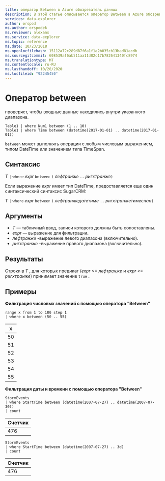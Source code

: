 ```yaml
---
title: оператор Between в Azure обозреватель данных
description: В этой статье описывается оператор Between в Azure обозреватель данных.
services: data-explorer
author: orspod
ms.author: orspodek
ms.reviewer: alexans
ms.service: data-explorer
ms.topic: reference
ms.date: 10/23/2018
ms.openlocfilehash: 15112a72c289d87f6a1f1a2b035cb13bad81acdb
ms.sourcegitcommit: 608539af6ab511aa11d82c17b782641340fc8974
ms.translationtype: MT
ms.contentlocale: ru-RU
ms.lasthandoff: 10/20/2020
ms.locfileid: "92245450"
---
```

# <a name="between-operator"></a>Оператор between

проверяет, чтобы входные данные находились внутри указанного диапазона.

```kusto
Table1 | where Num1 between (1 .. 10)
Table1 | where Time between (datetime(2017-01-01) .. datetime(2017-01-01))
```

`between` может выполнять операции с любым числовым выражением, типом DateTime или значением типа TimeSpan.
 
## <a name="syntax"></a>Синтаксис

*T* `|` `where` *expr* `between` `(` *лефтранже* ` .. ` *ригхтранже*`)`   
 
Если выражение *expr* имеет тип DateTime, предоставляется еще один синтаксический синтаксис SugarCRM:

*T* `|` `where` *expr* `between` `(` *лефтранжедатетиме* ` .. ` *ригхтранжетимеспан*`)`   

## <a name="arguments"></a>Аргументы

* *T* — табличный ввод, записи которого должны быть сопоставлены.
* *expr* — выражение для фильтрации.
* *лефтранже* -выражение левого диапазона (включительно).
* *ригхтранже* -выражение правого диапазона (включительно).

## <a name="returns"></a>Результаты

Строки в *T* , для которых предикат (*expr*  >=  *лефтранже* и *expr*  <=  *ригхтранже*) принимает значение `true` .

## <a name="examples"></a>Примеры  

**Фильтрация числовых значений с помощью оператора "Between"**  

<!-- csl: https://help.kusto.windows.net:443/Samples -->
```kusto
range x from 1 to 100 step 1
| where x between (50 .. 55)
```

|x|
|---|
|50|
|51|
|52|
|53|
|54|
|55|

**Фильтрация даты и времени с помощью оператора "Between"**  

<!-- csl: https://help.kusto.windows.net:443/Samples -->
```kusto
StormEvents
| where StartTime between (datetime(2007-07-27) .. datetime(2007-07-30))
| count 
```

|Счетчик|
|---|
|476|

<!-- csl: https://help.kusto.windows.net:443/Samples -->
```kusto
StormEvents
| where StartTime between (datetime(2007-07-27) .. 3d)
| count 
```

|Счетчик|
|---|
|476|
